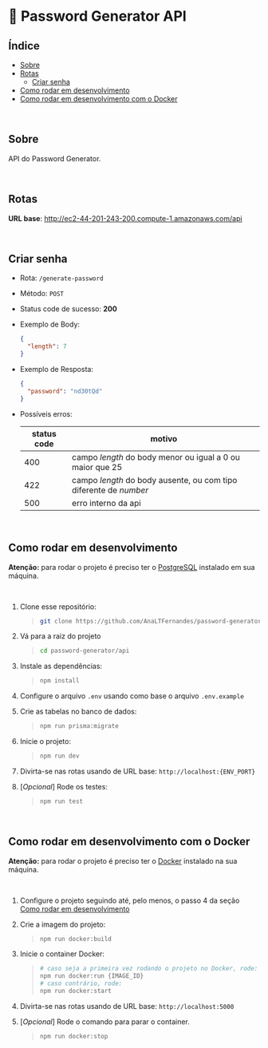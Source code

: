 # :key: Password Generator API

## Índice

- [Sobre](#Sobre)
- [Rotas](#Rotas)
  - [Criar senha](#Criar-senha)
- [Como rodar em desenvolvimento](#Como-rodar-em-desenvolvimento)
- [Como rodar em desenvolvimento com o Docker](#Como-rodar-em-desenvolvimento-com-o-Docker)

<br/>

## Sobre

API do Password Generator.

<br/>

## Rotas

**URL base**: http://ec2-44-201-243-200.compute-1.amazonaws.com/api

<br/>

## Criar senha

- Rota: `/generate-password`
- Método: `POST`
- Status code de sucesso: **200**
- Exemplo de Body:

  ```json
  {
  	"length": 7
  }
  ```

- Exemplo de Resposta:

  ```json
  {
  	"password": "nd30tQd"
  }
  ```

- Possíveis erros:

  | status code | motivo                                                            |
  | ----------- | ----------------------------------------------------------------- |
  | 400         | campo _length_ do body menor ou igual a 0 ou maior que 25         |
  | 422         | campo _length_ do body ausente, ou com tipo diferente de _number_ |
  | 500         | erro interno da api                                               |

<br/>

## Como rodar em desenvolvimento

**Atenção:** para rodar o projeto é preciso ter o [PostgreSQL](https://www.postgresql.org/download/) instalado em sua máquina.

<br/>

1. Clone esse repositório:

   > ```bash
   > git clone https://github.com/AnaLTFernandes/password-generator.git
   > ```

2. Vá para a raiz do projeto

   > ```bash
   > cd password-generator/api
   > ```

3. Instale as dependências:

   > ```bash
   > npm install
   > ```

4. Configure o arquivo `.env` usando como base o arquivo `.env.example`

5. Crie as tabelas no banco de dados:

   > ```bash
   > npm run prisma:migrate
   > ```

6. Inicie o projeto:

   > ```bash
   > npm run dev
   > ```

7. Divirta-se nas rotas usando de URL base: `http://localhost:{ENV_PORT}`

8. [*Opcional*] Rode os testes:

   > ```bash
   > npm run test
   > ```

<br/>

## Como rodar em desenvolvimento com o Docker

**Atenção:** para rodar o projeto é preciso ter o [Docker](https://docs.docker.com/engine/install/) instalado na sua máquina.

<br/>

1. Configure o projeto seguindo até, pelo menos, o passo 4 da seção [Como rodar em desenvolvimento](#Como-rodar-em-desenvolvimento)

2. Crie a imagem do projeto:

   > ```bash
   > npm run docker:build
   > ```

3. Inicie o container Docker:

   > ```bash
   > # caso seja a primeira vez rodando o projeto no Docker, rode:
   > npm run docker:run {IMAGE_ID}
   > # caso contrário, rode:
   > npm run docker:start
   > ```

4. Divirta-se nas rotas usando de URL base: `http://localhost:5000`

5. [*Opcional*] Rode o comando para parar o container.
   > ```bash
   > npm run docker:stop
   > ```
